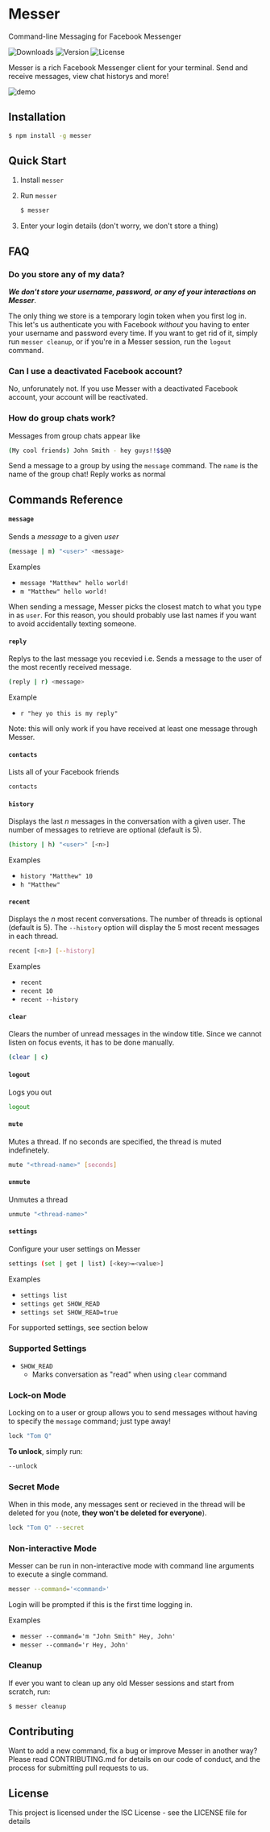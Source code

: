# Messer

Command-line Messaging for Facebook Messenger

![Downloads](https://img.shields.io/npm/dm/messer.svg)
![Version](https://img.shields.io/npm/v/messer.svg)
![License](https://img.shields.io/npm/l/messer.svg)

Messer is a rich Facebook Messenger client for your terminal. Send and receive messages, view chat historys and more!

![demo](./assets/messer_cli_demo.gif)

## Installation

```bash
$ npm install -g messer
```

## Quick Start

1. Install `messer`
2. Run `messer`

   ```bash
   $ messer
   ```

3. Enter your login details (don't worry, we don't store a thing)


## FAQ

### Do you store any of my data?

**_We don't store your username, password, or any of your interactions on Messer_**.

The only thing we store is a temporary login token when you first log in. This let's us authenticate you with Facebook _without_ you having to enter your username and password every time. If you want to get rid of it, simply run `messer cleanup`, or if you're in a Messer session, run the `logout` command.

### Can I use a deactivated Facebook account?

No, unforunately not. If you use Messer with a deactivated Facebook account, your account will be reactivated.

### How do group chats work?

Messages from group chats appear like

```bash
(My cool friends) John Smith - hey guys!!$$@@
```

Send a message to a group by using the `message` command. The `name` is the name of the group chat! Reply works as normal

## Commands Reference

#### `message`

Sends a _message_ to a given _user_

```bash
(message | m) "<user>" <message>
```

Examples

- `message "Matthew" hello world!`
- `m "Matthew" hello world!`

When sending a message, Messer picks the closest match to what you type in as `user`. For this reason, you should probably use last names if you want to avoid accidentally texting someone.

#### `reply`

Replys to the last message you recevied i.e. Sends a message to the user of the most recently received message.

```bash
(reply | r) <message>
```

Example

- `r "hey yo this is my reply"`

Note: this will only work if you have received at least one message through Messer.

#### `contacts`

Lists all of your Facebook friends

```bash
contacts
```

#### `history`

Displays the last _n_ messages in the conversation with a given user. The number of messages to retrieve are optional (default is 5).

```bash
(history | h) "<user>" [<n>]
```

Examples

- `history "Matthew" 10`
- `h "Matthew"`

#### `recent`

Displays the _n_ most recent conversations. The number of threads is optional (default is 5).
The `--history` option will display the 5 most recent messages in each thread.

```bash
recent [<n>] [--history]
```

Examples

- `recent`
- `recent 10`
- `recent --history`

#### `clear`

Clears the number of unread messages in the window title. Since we cannot listen on focus events, it has to be done manually.

```bash
(clear | c)
```

#### `logout`

Logs you out

```bash
logout
```

#### `mute`

Mutes a thread. If no seconds are specified, the thread is muted indefinetely.

```bash
mute "<thread-name>" [seconds]
```

#### `unmute`

Unmutes a thread

```bash
unmute "<thread-name>"
```

#### `settings`

Configure your user settings on Messer

```bash
settings (set | get | list) [<key>=<value>]
```

Examples

- `settings list`
- `settings get SHOW_READ`
- `settings set SHOW_READ=true`

For supported settings, see section below

### Supported Settings

- `SHOW_READ`
  - Marks conversation as "read" when using `clear` command

### Lock-on Mode

Locking on to a user or group allows you to send messages without having to specify the `message` command; just type away!

```bash
lock "Tom Q"
```

**To unlock**, simply run:

```bash
--unlock
```

### Secret Mode

When in this mode, any messages sent or recieved in the thread will be deleted for you (note, **they won't be deleted for everyone**).

```bash
lock "Tom Q" --secret
```

### Non-interactive Mode

Messer can be run in non-interactive mode with command line arguments to execute a single command.

```bash
messer --command='<command>'
```

Login will be prompted if this is the first time logging in.

Examples

- `messer --command='m "John Smith" Hey, John'`
- `messer --command='r Hey, John'`

### Cleanup

If ever you want to clean up any old Messer sessions and start from scratch, run:

```bash
$ messer cleanup
```

## Contributing

Want to add a new command, fix a bug or improve Messer in another way? Please read CONTRIBUTING.md for details on our code of conduct, and the process for submitting pull requests to us.

## License

This project is licensed under the ISC License - see the LICENSE file for details
